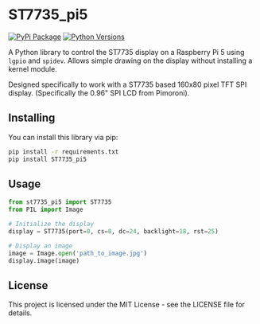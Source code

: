 # ST7735_pi5
[![PyPi Package](https://img.shields.io/pypi/v/st7735.svg)](https://pypi.python.org/pypi/st7735_pi5)
[![Python Versions](https://img.shields.io/pypi/pyversions/st7735.svg)](https://pypi.python.org/pypi/st7735_pi5)

A Python library to control the ST7735 display on a Raspberry Pi 5 using `lgpio` and `spidev`.
Allows simple drawing on the display without installing a kernel module.

Designed specifically to work with a ST7735 based 160x80 pixel TFT SPI display. (Specifically the 0.96" SPI LCD from Pimoroni).

## Installing

You can install this library via pip:

```bash
pip install -r requirements.txt
pip install ST7735_pi5
```

## Usage

```python
from st7735_pi5 import ST7735
from PIL import Image

# Initialize the display
display = ST7735(port=0, cs=0, dc=24, backlight=18, rst=25)

# Display an image
image = Image.open('path_to_image.jpg')
display.image(image)
```

## License

This project is licensed under the MIT License - see the LICENSE file for details.
